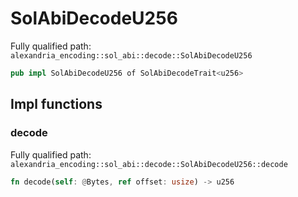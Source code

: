 # SolAbiDecodeU256

Fully qualified path: `alexandria_encoding::sol_abi::decode::SolAbiDecodeU256`

```rust
pub impl SolAbiDecodeU256 of SolAbiDecodeTrait<u256>
```

## Impl functions

### decode

Fully qualified path: `alexandria_encoding::sol_abi::decode::SolAbiDecodeU256::decode`

```rust
fn decode(self: @Bytes, ref offset: usize) -> u256
```


